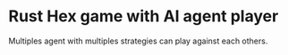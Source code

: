 # Rust Hex game with AI agent player

Multiples agent with multiples strategies can play against each others.
